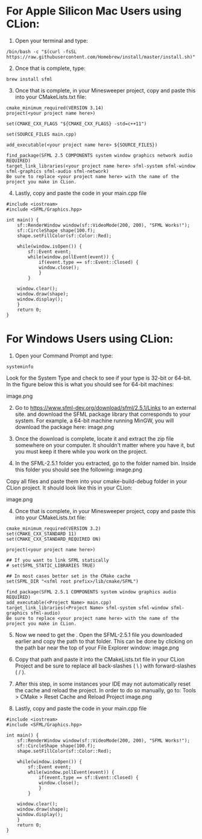 # For Apple Silicon Mac Users using CLion:
1. Open your terminal and type:
```
/bin/bash -c "$(curl -fsSL https://raw.githubusercontent.com/Homebrew/install/master/install.sh)"
```
2. Once that is complete, type:
```
brew install sfml
```

3. Once that is complete, in your Minesweeper project, copy and paste this into your CMakeLists.txt file:
```
cmake_minimum_required(VERSION 3.14)
project(<your project name here>)

set(CMAKE_CXX_FLAGS "${CMAKE_CXX_FLAGS} -std=c++11")

set(SOURCE_FILES main.cpp)

add_executable(<your project name here> ${SOURCE_FILES})

find_package(SFML 2.5 COMPONENTS system window graphics network audio REQUIRED)
target_link_libraries(<your project name here> sfml-system sfml-window sfml-graphics sfml-audio sfml-network)
Be sure to replace <your project name here> with the name of the project you make in CLion. 
```
4. Lastly, copy and paste the code in your main.cpp file
```
#include <iostream>
#include <SFML/Graphics.hpp>

int main() {
    sf::RenderWindow window(sf::VideoMode(200, 200), "SFML Works!");
    sf::CircleShape shape(100.f);
    shape.setFillColor(sf::Color::Red);

    while(window.isOpen()) {
        sf::Event event;
        while(window.pollEvent(event)) {
            if(event.type == sf::Event::Closed) {
            window.close();
            }
        }

    window.clear();
    window.draw(shape);
    window.display();
    }
    return 0;
}
```

# For Windows Users using CLion:
1. Open your Command Prompt and type:
```
systeminfo
```
Look for the System Type and check to see if your type is 32-bit or 64-bit. In the figure below this is what you should see for 64-bit machines:

image.png

2. Go to https://www.sfml-dev.org/download/sfml/2.5.1/Links to an external site. and download the SFML package library that corresponds to your system. For example, a 64-bit machine running MinGW, you will download the package here:
image.png

3. Once the download is complete, locate it and extract the zip file somewhere on your computer. It shouldn't matter where you have it, but you must keep it there while you work on the project.

4. In the SFML-2.5.1 folder you extracted, go to the folder named bin. Inside this folder you should see the following:
image.png

Copy all files and paste them into your cmake-build-debug folder in your CLion project. It should look like this in your CLion:


image.png

4. Once that is complete, in your Minesweeper project, copy and paste this into your CMakeLists.txt file:
```
cmake_minimum_required(VERSION 3.2)
set(CMAKE_CXX_STANDARD 11)
set(CMAKE_CXX_STANDARD_REQUIRED ON)

project(<your project name here>)

## If you want to link SFML statically
# set(SFML_STATIC_LIBRARIES TRUE)

## In most cases better set in the CMake cache
set(SFML_DIR "<sfml root prefix>/lib/cmake/SFML")

find_package(SFML 2.5.1 COMPONENTS system window graphics audio REQUIRED)
add_executable(<Project Name> main.cpp)
target_link_libraries(<Project Name> sfml-system sfml-window sfml-graphics sfml-audio)
Be sure to replace <your project name here> with the name of the project you make in CLion. 
```
5. Now we need to get the <sfml root prefix>. Open the SFML-2.5.1 file you downloaded earlier and copy the path to that folder. This can be done by clicking on the path bar near the top of your File Explorer window:
image.png

6. Copy that path and paste it into the CMakeLists.txt file in your CLion Project and be sure to replace all back-slashes ( \ ) with forward-slashes ( / ).

7. After this step, in some instances your IDE may not automatically reset the cache and reload the project. In order to do so manually, go to: Tools > CMake > Reset Cache and Reload Project
image.png


8. Lastly, copy and paste the code in your main.cpp file
```
#include <iostream>
#include <SFML/Graphics.hpp>

int main() {
    sf::RenderWindow window(sf::VideoMode(200, 200), "SFML Works!");
    sf::CircleShape shape(100.f);
    shape.setFillColor(sf::Color::Red);

    while(window.isOpen()) {
        sf::Event event;
        while(window.pollEvent(event)) {
            if(event.type == sf::Event::Closed) {
            window.close();
            }
        }

    window.clear();
    window.draw(shape);
    window.display();
    }
    return 0;
}
```
